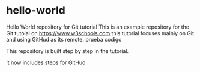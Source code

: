 # hello-world
Hello World repository for Git tutorial
This is an example repository for the Git tutoial on https://www.w3schools.com
this tutorial focuses mainly on Git and using GitHud as its remote.
prueba codigo

This repository is built step by step in the tutorial.

it now includes steps for GitHud
